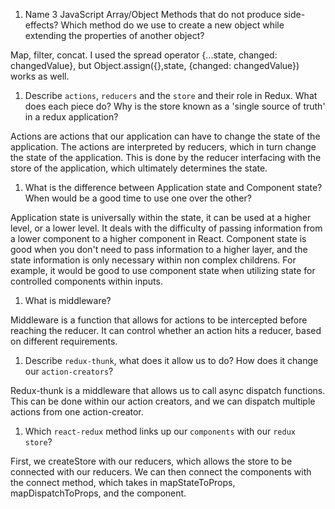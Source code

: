 1.  Name 3 JavaScript Array/Object Methods that do not produce side-effects? Which method do we use to create a new object while extending the properties of another object?

Map, filter, concat. I used the spread operator {...state, changed: changedValue}, but Object.assign({},state, {changed: changedValue}) works as well.

1.  Describe `actions`, `reducers` and the `store` and their role in Redux. What does each piece do? Why is the store known as a 'single source of truth' in a redux application?

Actions are actions that our application can have to change the state of the application. The actions are interpreted by reducers, which in turn change the state of the application. This is done by the reducer interfacing with the store of the application, which ultimately determines the state.

1.  What is the difference between Application state and Component state? When would be a good time to use one over the other?

Application state is universally within the state, it can be used at a higher level, or a lower level. It deals with the difficulty of passing information from a lower component to a higher component in React. Component state is good when you don't need to pass information to a higher layer, and the state information is only necessary within non complex childrens. For example, it would be good to use component state when utilizing state for controlled components within inputs.

1.  What is middleware?

Middleware is a function that allows for actions to be intercepted before reaching the reducer. It can control whether an action hits a reducer, based on different requirements.

1.  Describe `redux-thunk`, what does it allow us to do? How does it change our `action-creators`?

Redux-thunk is a middleware that allows us to call async dispatch functions. This can be done within our action creators, and we can dispatch multiple actions from one action-creator.

1.  Which `react-redux` method links up our `components` with our `redux store`?

First, we createStore with our reducers, which allows the store to be connected with our reducers. We can then connect the components with the connect method, which takes in mapStateToProps, mapDispatchToProps, and the component.
